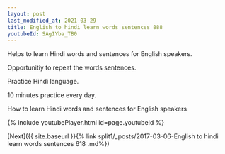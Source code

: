 ```yaml
---
layout: post
last_modified_at: 2021-03-29
title: English to hindi learn words sentences 888 
youtubeId: SAg1Yba_TB0
---
```

 
 
Helps to learn Hindi words and sentences for English speakers.

Opportunitiy to repeat the words sentences. 

Practice Hindi language. 
 
10 minutes practice every day. 
 
How to learn Hindi words and sentences for English speakers 
 
{% include youtubePlayer.html id=page.youtubeId %}
 
 
[Next]({{ site.baseurl }}{% link  split1/_posts/2017-03-06-English to hindi learn words sentences 618 .md%})
 
